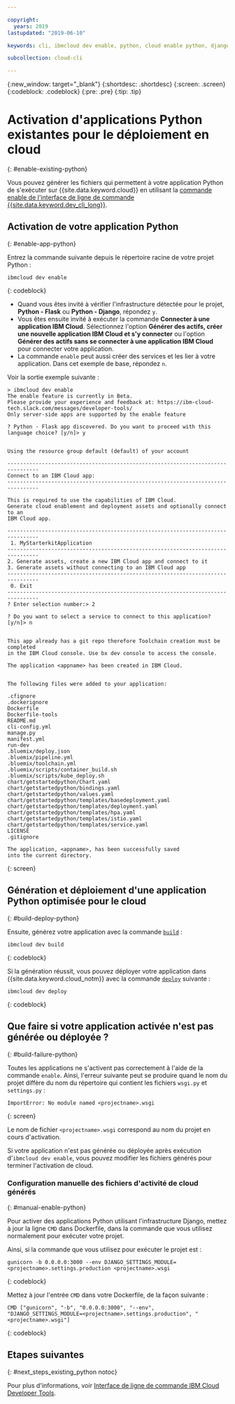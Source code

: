 ```yaml
---

copyright:
  years: 2019
lastupdated: "2019-06-10"

keywords: cli, ibmcloud dev enable, python, cloud enable python, django, deploy python, build python, python debug, python troubleshoot, python cloud help

subcollection: cloud-cli

---
```


{:new_window: target="_blank"}
{:shortdesc: .shortdesc}
{:screen: .screen}
{:codeblock: .codeblock}
{:pre: .pre}
{:tip: .tip}

# Activation d'applications Python existantes pour le déploiement en cloud
{: #enable-existing-python}

Vous pouvez générer les fichiers qui permettent à votre application Python de s'exécuter sur {{site.data.keyword.cloud}} en utilisant la [commande enable de l'interface de ligne de commande {{site.data.keyword.dev_cli_long}}](/docs/cli/idt?topic=cloud-cli-idt-cli#enable).

## Activation de votre application Python
{: #enable-app-python}

Entrez la commande suivante depuis le répertoire racine de votre projet Python :
```
ibmcloud dev enable
```
{: codeblock}

* Quand vous êtes invité à vérifier l'infrastructure détectée pour le projet, **Python - Flask** ou **Python - Django**, répondez `y`. 
* Vous êtes ensuite invité à exécuter la commande **Connecter à une application IBM Cloud**. Sélectionnez l'option **Générer des actifs, créer une nouvelle application IBM Cloud et s'y connecter** ou l'option **Générer des actifs sans se connecter à une application IBM Cloud** pour connecter votre application.
* La commande `enable` peut aussi créer des services et les lier à votre application. Dans cet exemple de base, répondez `n`.

Voir la sortie exemple suivante :
```
> ibmcloud dev enable
The enable feature is currently in Beta.
Please provide your experience and feedback at: https://ibm-cloud-tech.slack.com/messages/developer-tools/
Only server-side apps are supported by the enable feature

? Python - Flask app discovered. Do you want to proceed with this
language choice? [y/n]> y


Using the resource group default (default) of your account

--------------------------------------------------------------------------------
Connect to an IBM Cloud app:
--------------------------------------------------------------------------------

This is required to use the capabilities of IBM Cloud.
Generate cloud enablement and deployment assets and optionally connect to an
IBM Cloud app.

--------------------------------------------------------------------------------
 1. MyStarterkitApplication
--------------------------------------------------------------------------------
2. Generate assets, create a new IBM Cloud app and connect to it
3. Generate assets without connecting to an IBM Cloud app
--------------------------------------------------------------------------------
 0. Exit
--------------------------------------------------------------------------------
? Enter selection number:> 2

? Do you want to select a service to connect to this application? [y/n]> n


This app already has a git repo therefore Toolchain creation must be completed
in the IBM Cloud console. Use bx dev console to access the console.

The application <appname> has been created in IBM Cloud.


The following files were added to your application:

.cfignore
.dockerignore
Dockerfile
Dockerfile-tools
README.md
cli-config.yml
manage.py
manifest.yml
run-dev
.bluemix/deploy.json
.bluemix/pipeline.yml
.bluemix/toolchain.yml
.bluemix/scripts/container_build.sh
.bluemix/scripts/kube_deploy.sh
chart/getstartedpython/Chart.yaml
chart/getstartedpython/bindings.yaml
chart/getstartedpython/values.yaml
chart/getstartedpython/templates/basedeployment.yaml
chart/getstartedpython/templates/deployment.yaml
chart/getstartedpython/templates/hpa.yaml
chart/getstartedpython/templates/istio.yaml
chart/getstartedpython/templates/service.yaml
LICENSE
.gitignore

The application, <appname>, has been successfully saved
into the current directory.
```
{: screen}

## Génération et déploiement d'une application Python optimisée pour le cloud
{: #build-deploy-python}

Ensuite, générez votre application avec la commande [`build`](/docs/cli/idt?topic=cloud-cli-idt-cli#build) :
```
ibmcloud dev build
```
{: codeblock}

Si la génération réussit, vous pouvez déployer votre application dans {{site.data.keyword.cloud_notm}} avec la commande [`deploy`](/docs/cli/idt?topic=cloud-cli-idt-cli#deploy) suivante :
```
ibmcloud dev deploy
```
{: codeblock}

## Que faire si votre application activée n'est pas générée ou déployée ?
{: #build-failure-python}

Toutes les applications ne s'activent pas correctement à l'aide de la commande `enable`. Ainsi, l'erreur suivante peut se produire quand le nom du projet diffère du nom du répertoire qui contient les fichiers `wsgi.py` et `settings.py` :
```
ImportError: No module named <projectname>.wsgi
```
{: screen}

Le nom de fichier `<projectname>.wsgi` correspond au nom du projet en cours d'activation.

Si votre application n'est pas générée ou déployée après exécution d'`ibmcloud dev enable`, vous pouvez modifier les fichiers générés pour terminer l'activation de cloud.

### Configuration manuelle des fichiers d'activité de cloud générés
{: #manual-enable-python}

Pour activer des applications Python utilisant l'infrastructure Django, mettez à jour la ligne `CMD` dans Dockerfile, dans la commande que vous utilisez normalement pour exécuter votre projet.

Ainsi, si la commande que vous utilisez pour exécuter le projet est :
```
gunicorn -b 0.0.0.0:3000 --env DJANGO_SETTINGS_MODULE=<projectname>.settings.production <projectname>.wsgi
```
{: codeblock}

Mettez à jour l'entrée `CMD` dans votre Dockerfile, de la façon suivante :
```
CMD ["gunicorn", "-b", "0.0.0.0:3000", "--env", "DJANGO_SETTINGS_MODULE=<projectname>.settings.production", "<projectname>.wsgi"]
```
{: codeblock}

## Etapes suivantes
{: #next_steps_existing_python notoc}

Pour plus d'informations, voir [Interface de ligne de commande IBM Cloud Developer Tools](/docs/cli/idt?topic=cloud-cli-idt-cli#idt-cli).
